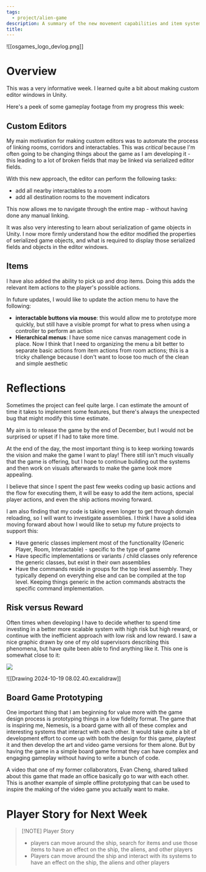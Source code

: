 ```yaml
---
tags:
  - project/alien-game
description: A summary of the new movement capabilities and item system.
title:
---
```

![[osgames_logo_devlog.png]]
# Overview
This was a very informative week. I learned quite a bit about making custom editor windows in Unity.

Here's a peek of some gameplay footage from my progress this week:


## Custom Editors
My main motivation for making custom editors was to automate the process of linking rooms, corridors and interactables. This was *critical* because I'm often going to be changing things about the game as I am developing it - this leading to a lot of broken fields that may be linked via serialized editor fields.

With this new approach, the editor can perform the following tasks:
- add all nearby interactables to a room 
- add all destination rooms to the movement indicators 

This now allows me to navigate through the entire map - without having done any manual linking.

It was also very interesting to learn about serialization of game objects in Unity. I now more firmly understand how the editor modified the properties of serialized game objects, and what is required to display those serialized fields and objects in the editor windows.

## Items
I have also added the ability to pick up and drop items. Doing this adds the relevant item actions to the player's possible actions.

In future updates, I would like to update the action menu to have the following:
- **interactable buttons via mouse**: this would allow me to prototype more quickly, but still have a visible prompt for what to press when using a controller to perform an action
- **Hierarchical menus**: I have some nice canvas management code in place. Now I think that I need to organizing the menu a bit better to separate basic actions from item actions from room actions; this is a tricky challenge because I don't want to loose too much of the clean and simple aesthetic 


# Reflections
Sometimes the project can feel quite large. I can estimate the amount of time it takes to implement some features, but there's always the unexpected bug that might modify this time estimate.

My aim is to release the game by the end of December, but I would not be surprised or upset if I had to take more time.

At the end of the day, the most important thing is to keep working towards the vision and make the game I want to play! There still isn't much visually that the game is offering, but I hope to continue building out the systems and then work on visuals afterwards to make the game look more appealing. 

I believe that since I spent the past few weeks coding up basic actions and the flow for executing them, it will be easy to add the item actions, special player actions, and even the ship actions moving forward.

I am also finding that my code is taking even longer to get through domain reloading, so I will want to investigate assemblies. I think I have a solid idea moving forward about how I would like to setup my future projects to support this:
- Have generic classes implement most of the functionality (Generic Player, Room, Interactable) - specific to the type of game
- Have specific implementations or variants / child classes only reference the generic classes, but exist in their own assemblies
- Have the commands reside in groups for the top level assembly. They typically depend on everything else and can be compiled at the top level. Keeping things generic in the action commands abstracts the specific command implementation.


## Risk versus Reward

Often times when developing I have to decide whether to spend time investing in a better more scalable system with high risk but high reward, or continue with the inefficient approach with low risk and low reward. I saw a nice graphic drawn by one of my old supervisors describing this phenomena, but have quite been able to find anything like it. This one is somewhat close to it:

![](https://www2.trainingbible.com/joesblog/uploaded_images/Risk-Reward-775722.png)

![[Drawing 2024-10-19 08.02.40.excalidraw]]

## Board Game Prototyping
One important thing that I am beginning for value more with the game design process is prototyping things in a low fidelity format. The game that is inspiring me, Nemesis, is a board game with all of these complex and interesting systems that interact with each other. It would take quite a bit of development effort to come up with both the design for this game, playtest it and then develop the art and video game versions for them alone. But by having the game in a simple board game format they can have complex and engaging gameplay without having to write a bunch of code.

A video that one of my former collaborators, Evan Cheng, shared talked about this game that made an office basically go to war with each other. This is another example of simple offline prototyping that can be used to inspire the making of the video game you actually want to make.
# Player Story for Next Week


> [!NOTE] Player Story
> - players can move around the ship, search for items and use those items to have an effect on the ship, the aliens, and other players
> - Players can move around the ship and interact with its systems to have an effect on the ship, the aliens and other players